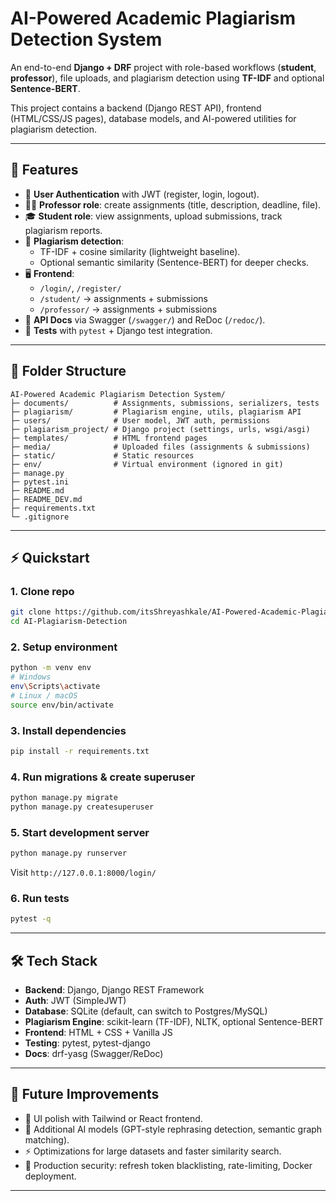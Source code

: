 # AI-Powered Academic Plagiarism Detection System

An end-to-end **Django + DRF** project with role-based workflows (**student**, **professor**), file uploads, and plagiarism detection using **TF-IDF** and optional **Sentence-BERT**.  

This project contains a backend (Django REST API), frontend (HTML/CSS/JS pages), database models, and AI-powered utilities for plagiarism detection.

---

## 🚀 Features

- 🔐 **User Authentication** with JWT (register, login, logout).
- 🧑‍🏫 **Professor role**: create assignments (title, description, deadline, file).
- 🎓 **Student role**: view assignments, upload submissions, track plagiarism reports.
- 📑 **Plagiarism detection**:
  - TF-IDF + cosine similarity (lightweight baseline).
  - Optional semantic similarity (Sentence-BERT) for deeper checks.
- 🖥️ **Frontend**:
  - `/login/`, `/register/`
  - `/student/` → assignments + submissions
  - `/professor/` → assignments + submissions
- 📜 **API Docs** via Swagger (`/swagger/`) and ReDoc (`/redoc/`).
- 🧪 **Tests** with `pytest` + Django test integration.

---

## 📂 Folder Structure

```text
AI-Powered Academic Plagiarism Detection System/
├─ documents/          # Assignments, submissions, serializers, tests
├─ plagiarism/         # Plagiarism engine, utils, plagiarism API
├─ users/              # User model, JWT auth, permissions
├─ plagiarism_project/ # Django project (settings, urls, wsgi/asgi)
├─ templates/          # HTML frontend pages
├─ media/              # Uploaded files (assignments & submissions)
├─ static/             # Static resources
├─ env/                # Virtual environment (ignored in git)
├─ manage.py
├─ pytest.ini
├─ README.md
├─ README_DEV.md
├─ requirements.txt
└─ .gitignore
```

---

## ⚡ Quickstart

### 1. Clone repo

```bash
git clone https://github.com/itsShreyashkale/AI-Powered-Academic-Plagiarism-Detection-System.git
cd AI-Plagiarism-Detection
```

### 2. Setup environment

```bash
python -m venv env
# Windows
env\Scripts\activate
# Linux / macOS
source env/bin/activate
```

### 3. Install dependencies

```bash
pip install -r requirements.txt
```

### 4. Run migrations & create superuser

```bash
python manage.py migrate
python manage.py createsuperuser
```

### 5. Start development server

```bash
python manage.py runserver
```

Visit `http://127.0.0.1:8000/login/`

### 6. Run tests

```bash
pytest -q
```

---

## 🛠️ Tech Stack

- **Backend**: Django, Django REST Framework
- **Auth**: JWT (SimpleJWT)
- **Database**: SQLite (default, can switch to Postgres/MySQL)
- **Plagiarism Engine**: scikit-learn (TF-IDF), NLTK, optional Sentence-BERT
- **Frontend**: HTML + CSS + Vanilla JS
- **Testing**: pytest, pytest-django
- **Docs**: drf-yasg (Swagger/ReDoc)

---

## 📌 Future Improvements

- 🎨 UI polish with Tailwind or React frontend.
- 🤖 Additional AI models (GPT-style rephrasing detection, semantic graph matching).
- ⚡ Optimizations for large datasets and faster similarity search.
- 🔐 Production security: refresh token blacklisting, rate-limiting, Docker deployment.

---
